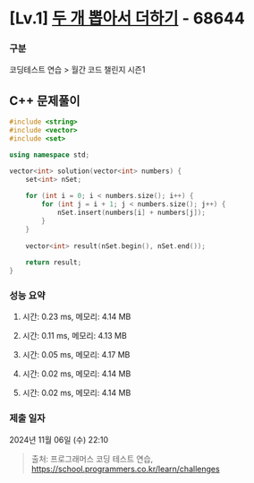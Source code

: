 # [Lv.1] [두 개 뽑아서 더하기](https://school.programmers.co.kr/learn/courses/30/lessons/68644?language=cpp) - 68644 

### 구분

코딩테스트 연습 > 월간 코드 챌린지 시즌1

## C++ 문제풀이

```cpp
#include <string>
#include <vector>
#include <set>

using namespace std;

vector<int> solution(vector<int> numbers) {
    set<int> nSet;
    
    for (int i = 0; i < numbers.size(); i++) {
        for (int j = i + 1; j < numbers.size(); j++) {
            nSet.insert(numbers[i] + numbers[j]);
        }
    }
    
    vector<int> result(nSet.begin(), nSet.end());
    
    return result;
}
```

### 성능 요약

1. 시간: 0.23 ms, 메모리: 4.14 MB

2. 시간: 0.11 ms, 메모리: 4.13 MB
3. 시간: 0.05 ms, 메모리: 4.17 MB
4. 시간: 0.02 ms, 메모리: 4.14 MB
5. 시간: 0.02 ms, 메모리: 4.14 MB

### 제출 일자

2024년 11월 06일 (수) 22:10

> 출처: 프로그래머스 코딩 테스트 연습, https://school.programmers.co.kr/learn/challenges